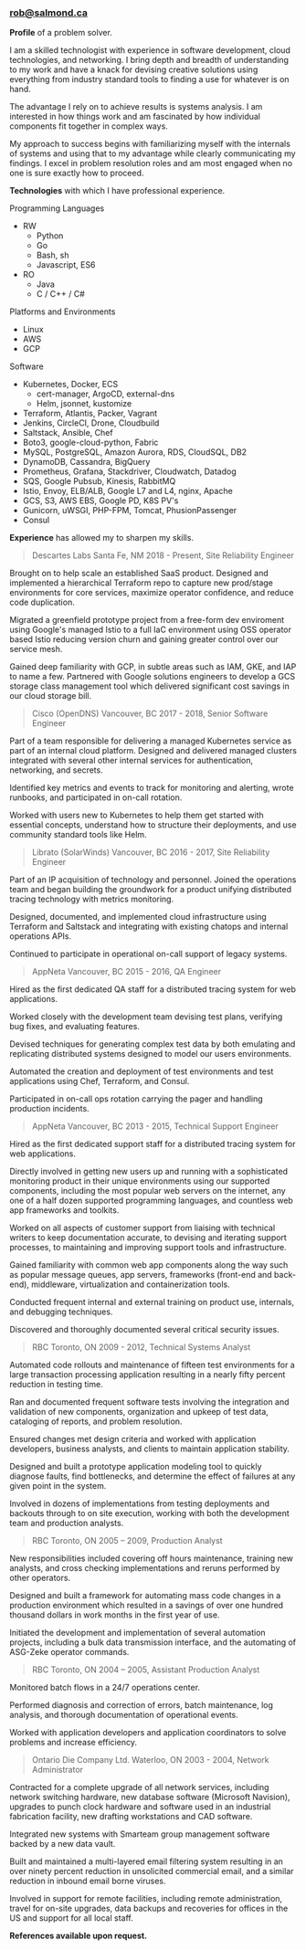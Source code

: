 ### rob@salmond.ca

__Profile__ of a problem solver.

I am a skilled technologist with experience in software development, cloud technologies, and networking. I bring depth and breadth of understanding to my work and have a knack for devising creative solutions using everything from industry standard tools to finding a use for whatever is on hand.

The advantage I rely on to achieve results is systems analysis. I am interested in how things work and am fascinated by how individual components fit together in complex ways.

My approach to success begins with familiarizing myself with the internals of systems and using that to my advantage while clearly communicating my findings. I excel in problem resolution roles and am most engaged when no one is sure exactly how to proceed.

__Technologies__ with which I have professional experience.

Programming Languages

* RW
  * Python
  * Go
  * Bash, sh
  * Javascript, ES6
* RO
  * Java
  * C / C++ / C#

Platforms and Environments

 * Linux
 * AWS
 * GCP

Software

 * Kubernetes, Docker, ECS
   * cert-manager, ArgoCD, external-dns
   * Helm, jsonnet, kustomize
 * Terraform, Atlantis, Packer, Vagrant
 * Jenkins, CircleCI, Drone, Cloudbuild
 * Saltstack, Ansible, Chef
 * Boto3, google-cloud-python, Fabric
 * MySQL, PostgreSQL, Amazon Aurora, RDS, CloudSQL, DB2
 * DynamoDB, Cassandra, BigQuery
 * Prometheus, Grafana, Stackdriver, Cloudwatch, Datadog
 * SQS, Google Pubsub, Kinesis, RabbitMQ
 * Istio, Envoy, ELB/ALB, Google L7 and L4, nginx, Apache
 * GCS, S3, AWS EBS, Google PD, K8S PV's
 * Gunicorn, uWSGI, PHP-FPM, Tomcat, PhusionPassenger
 * Consul

__Experience__ has allowed my to sharpen my skills.

> Descartes Labs Santa Fe, NM 2018 - Present, Site Reliability Engineer

Brought on to help scale an established SaaS product. Designed and implemented a hierarchical Terraform repo to capture new prod/stage environments for core services, maximize operator confidence, and reduce code duplication.

Migrated a greenfield prototype project from a free-form dev enviroment using Google's managed Istio to a full IaC environment using OSS operator based Istio reducing version churn and gaining greater control over our service mesh.

Gained deep familiarity with GCP, in subtle areas such as IAM, GKE, and IAP to name a few. Partnered with Google solutions engineers to develop a GCS storage class management tool which delivered significant cost savings in our cloud storage bill.

> Cisco (OpenDNS) Vancouver, BC 2017 - 2018, Senior Software Engineer

Part of a team responsible for delivering a managed Kubernetes service as part of an internal cloud platform. Designed and delivered managed clusters integrated with several other internal services for authentication, networking, and secrets.

Identified key metrics and events to track for monitoring and alerting, wrote runbooks, and participated in on-call rotation.

Worked with users new to Kubernetes to help them get started with essential concepts, understand how to structure their deployments, and use community standard tools like Helm.

> Librato (SolarWinds) Vancouver, BC 2016 - 2017, Site Reliability Engineer

Part of an IP acquisition of technology and personnel. Joined the operations team and began building the groundwork for a product unifying distributed tracing technology with metrics monitoring.

Designed, documented, and implemented cloud infrastructure using Terraform and Saltstack and integrating with existing chatops and internal operations APIs.

Continued to participate in operational on-call support of legacy systems.

> AppNeta Vancouver, BC 2015 - 2016, QA Engineer

Hired as the first dedicated QA staff for a distributed tracing system for web applications.

Worked closely with the development team devising test plans, verifying bug fixes, and evaluating features. 

Devised techniques for generating complex test data by both emulating and replicating distributed systems designed to model our users environments.

Automated the creation and deployment of test environments and test applications using Chef, Terraform, and Consul.

Participated in on-call ops rotation carrying the pager and handling production incidents.

> AppNeta Vancouver, BC 2013 - 2015, Technical Support Engineer

Hired as the first dedicated support staff for a distributed tracing system for web applications.

Directly involved in getting new users up and running with a sophisticated monitoring product in their unique environments using our supported components, including the most popular web servers on the internet, any one of a half dozen supported programming languages, and countless web app frameworks and toolkits.

Worked on all aspects of customer support from liaising with technical writers to keep documentation accurate, to devising and iterating support processes, to maintaining and improving support tools and infrastructure.

Gained familiarity with common web app components along the way such as popular message queues, app servers, frameworks (front-end and back-end), middleware, virtualization and containerization tools.

Conducted frequent internal and external training on product use, internals, and debugging techniques.

Discovered and thoroughly documented several critical security issues.

> RBC Toronto, ON 2009 - 2012, Technical Systems Analyst

Automated code rollouts and maintenance of fifteen test environments for a large transaction processing application resulting in a nearly fifty percent reduction in testing time.

Ran and documented frequent software tests involving the integration and validation of new components, organization and upkeep of test data, cataloging of reports, and problem resolution.

Ensured changes met design criteria and worked with application developers, business analysts, and clients to maintain application stability.

Designed and built a prototype application modeling tool to quickly diagnose faults, find bottlenecks, and determine the effect of failures at any given point in the system.

Involved in dozens of implementations from testing deployments and backouts through to on site execution, working with both the development team and production analysts.

> RBC Toronto, ON 2005 – 2009, Production Analyst

New responsibilities included covering off hours maintenance, training new analysts, and cross checking implementations and reruns performed by other operators.

Designed and built a framework for automating mass code changes in a production environment which resulted in a savings of over one hundred thousand dollars in work months in the first year of use.

Initiated the development and implementation of several automation projects, including a bulk data transmission interface, and the automating of ASG-Zeke operator commands.

> RBC Toronto, ON 2004 – 2005, Assistant Production Analyst

Monitored batch flows in a 24/7 operations center.

Performed diagnosis and correction of errors, batch maintenance, log analysis, and thorough documentation of operational events.

Worked with application developers and application coordinators to solve problems and increase efficiency.

> Ontario Die Company Ltd. Waterloo, ON 2003 - 2004, Network Administrator

Contracted for a complete upgrade of all network services, including network switching hardware, new database software (Microsoft Navision), upgrades to punch clock hardware and software used in an industrial fabrication facility, new drafting workstations and CAD software.

Integrated new systems with Smarteam group management software backed by a new data vault.

Built and maintained a multi-layered email filtering system resulting in an over ninety percent reduction in unsolicited commercial email, and a similar reduction in inbound email borne viruses.

Involved in support for remote facilities, including remote administration, travel for on-site upgrades, data backups and recoveries for offices in the US and support for all local staff.

__References available upon request.__

